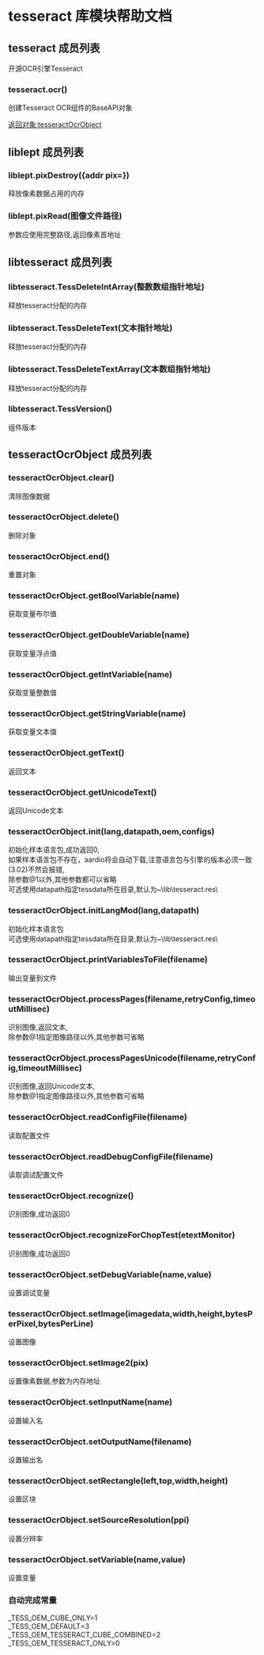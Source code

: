 # tesseract 库模块帮助文档

<a id="tesseract"></a>
## tesseract 成员列表

开源OCR引擎Tesseract

<a id="tesseract.ocr"></a>
### tesseract.ocr() 
 创建Tesseract OCR组件的BaseAPI对象  
  
[返回对象:tesseractOcrObject](#tesseractOcrObject)

<a id="liblept"></a>
## liblept 成员列表


<a id="liblept.pixDestroy"></a>
### liblept.pixDestroy({addr pix=}) 
 释放像素数据占用的内存

<a id="liblept.pixRead"></a>
### liblept.pixRead(图像文件路径) 
 参数应使用完整路径,返回像素首地址

<a id="libtesseract"></a>
## libtesseract 成员列表


<a id="libtesseract.TessDeleteIntArray"></a>
### libtesseract.TessDeleteIntArray(整数数组指针地址) 
 释放tesseract分配的内存

<a id="libtesseract.TessDeleteText"></a>
### libtesseract.TessDeleteText(文本指针地址) 
 释放tesseract分配的内存

<a id="libtesseract.TessDeleteTextArray"></a>
### libtesseract.TessDeleteTextArray(文本数组指针地址) 
 释放tesseract分配的内存

<a id="libtesseract.TessVersion"></a>
### libtesseract.TessVersion() 
 组件版本

<a id="tesseractOcrObject"></a>
## tesseractOcrObject 成员列表


<a id="tesseractOcrObject.clear"></a>
### tesseractOcrObject.clear() 
 清除图像数据

<a id="tesseractOcrObject.delete"></a>
### tesseractOcrObject.delete() 
 删除对象

<a id="tesseractOcrObject.end"></a>
### tesseractOcrObject.end() 
 重置对象

<a id="tesseractOcrObject.getBoolVariable"></a>
### tesseractOcrObject.getBoolVariable(name) 
 获取变量布尔值

<a id="tesseractOcrObject.getDoubleVariable"></a>
### tesseractOcrObject.getDoubleVariable(name) 
 获取变量浮点值

<a id="tesseractOcrObject.getIntVariable"></a>
### tesseractOcrObject.getIntVariable(name) 
 获取变量整数值

<a id="tesseractOcrObject.getStringVariable"></a>
### tesseractOcrObject.getStringVariable(name) 
 获取变量文本值

<a id="tesseractOcrObject.getText"></a>
### tesseractOcrObject.getText() 
 返回文本

<a id="tesseractOcrObject.getUnicodeText"></a>
### tesseractOcrObject.getUnicodeText() 
 返回Unicode文本

<a id="tesseractOcrObject.init"></a>
### tesseractOcrObject.init(lang,datapath,oem,configs) 
 初始化样本语言包,成功返回0,  
如果样本语言包不存在，aardio将会自动下载,注意语言包与引擎的版本必须一致(3.02)不然会报错,  
除参数@1以外,其他参数都可以省略  
可选使用datapath指定tessdata所在目录,默认为~\lib\tesseract\.res\

<a id="tesseractOcrObject.initLangMod"></a>
### tesseractOcrObject.initLangMod(lang,datapath) 
 初始化样本语言包  
可选使用datapath指定tessdata所在目录,默认为~\lib\tesseract\.res\

<a id="tesseractOcrObject.printVariablesToFile"></a>
### tesseractOcrObject.printVariablesToFile(filename) 
 输出变量到文件

<a id="tesseractOcrObject.processPages"></a>
### tesseractOcrObject.processPages(filename,retryConfig,timeoutMillisec) 
 识别图像,返回文本,  
除参数@1指定图像路径以外,其他参数可省略

<a id="tesseractOcrObject.processPagesUnicode"></a>
### tesseractOcrObject.processPagesUnicode(filename,retryConfig,timeoutMillisec) 
 识别图像,返回Unicode文本,  
除参数@1指定图像路径以外,其他参数可省略

<a id="tesseractOcrObject.readConfigFile"></a>
### tesseractOcrObject.readConfigFile(filename) 
 读取配置文件

<a id="tesseractOcrObject.readDebugConfigFile"></a>
### tesseractOcrObject.readDebugConfigFile(filename) 
 读取调试配置文件

<a id="tesseractOcrObject.recognize"></a>
### tesseractOcrObject.recognize() 
 识别图像,成功返回0

<a id="tesseractOcrObject.recognizeForChopTest"></a>
### tesseractOcrObject.recognizeForChopTest(etextMonitor) 
 识别图像,成功返回0

<a id="tesseractOcrObject.setDebugVariable"></a>
### tesseractOcrObject.setDebugVariable(name,value) 
 设置调试变量

<a id="tesseractOcrObject.setImage"></a>
### tesseractOcrObject.setImage(imagedata,width,height,bytesPerPixel,bytesPerLine) 
 设置图像

<a id="tesseractOcrObject.setImage2"></a>
### tesseractOcrObject.setImage2(pix) 
 设置像素数据,参数为内存地址

<a id="tesseractOcrObject.setInputName"></a>
### tesseractOcrObject.setInputName(name) 
 设置输入名

<a id="tesseractOcrObject.setOutputName"></a>
### tesseractOcrObject.setOutputName(filename) 
 设置输出名

<a id="tesseractOcrObject.setRectangle"></a>
### tesseractOcrObject.setRectangle(left,top,width,height) 
 设置区块

<a id="tesseractOcrObject.setSourceResolution"></a>
### tesseractOcrObject.setSourceResolution(ppi) 
 设置分辨率

<a id="tesseractOcrObject.setVariable"></a>
### tesseractOcrObject.setVariable(name,value) 
 设置变量


### 自动完成常量
_TESS_OEM_CUBE_ONLY=1  
_TESS_OEM_DEFAULT=3  
_TESS_OEM_TESSERACT_CUBE_COMBINED=2  
_TESS_OEM_TESSERACT_ONLY=0  

